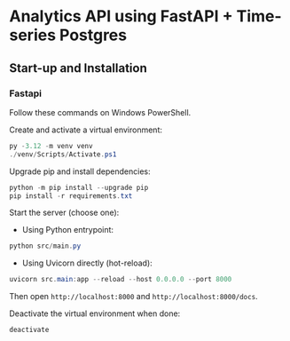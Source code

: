 # Analytics API using FastAPI + Time-series Postgres

## Start-up and Installation

### Fastapi

Follow these commands on Windows PowerShell.

Create and activate a virtual environment:

```powershell
py -3.12 -m venv venv
./venv/Scripts/Activate.ps1
```

Upgrade pip and install dependencies:

```powershell
python -m pip install --upgrade pip
pip install -r requirements.txt
```

Start the server (choose one):

- Using Python entrypoint:

```powershell
python src/main.py
```

- Using Uvicorn directly (hot-reload):

```powershell
uvicorn src.main:app --reload --host 0.0.0.0 --port 8000
```

Then open `http://localhost:8000` and `http://localhost:8000/docs`.

Deactivate the virtual environment when done:

```powershell
deactivate
```
